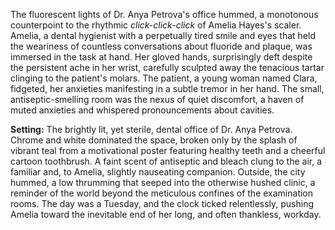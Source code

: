 The fluorescent lights of Dr. Anya Petrova's office hummed, a monotonous counterpoint to the rhythmic *click-click-click* of Amelia Hayes's scaler.  Amelia, a dental hygienist with a perpetually tired smile and eyes that held the weariness of countless conversations about fluoride and plaque, was immersed in the task at hand.  Her gloved hands, surprisingly deft despite the persistent ache in her wrist, carefully sculpted away the tenacious tartar clinging to the patient's molars.  The patient, a young woman named Clara, fidgeted, her anxieties manifesting in a subtle tremor in her hand.  The small, antiseptic-smelling room was the nexus of quiet discomfort, a haven of muted anxieties and whispered pronouncements about cavities.

**Setting:** The brightly lit, yet sterile, dental office of Dr. Anya Petrova.  Chrome and white dominated the space, broken only by the splash of vibrant teal from a motivational poster featuring healthy teeth and a cheerful cartoon toothbrush.  A faint scent of antiseptic and bleach clung to the air, a familiar and, to Amelia, slightly nauseating companion.  Outside, the city hummed, a low thrumming that seeped into the otherwise hushed clinic, a reminder of the world beyond the meticulous confines of the examination rooms.  The day was a Tuesday, and the clock ticked relentlessly, pushing Amelia toward the inevitable end of her long, and often thankless, workday.
